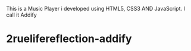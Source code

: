This is a Music Player i developed using HTML5, CSS3 AND JavaScript.
I call it Addify 

# 2ruelifereflection-addify
